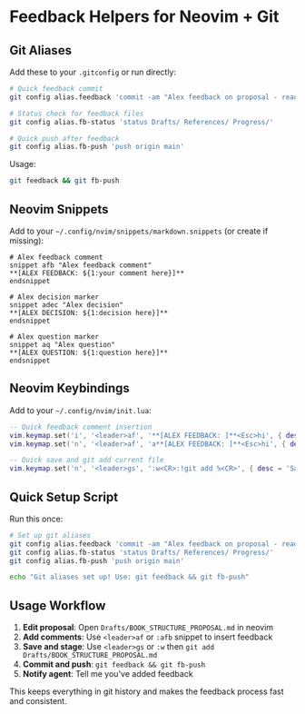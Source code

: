 # Feedback Helpers for Neovim + Git

## Git Aliases

Add these to your `.gitconfig` or run directly:

```bash
# Quick feedback commit
git config alias.feedback 'commit -am "Alex feedback on proposal - ready for processing"'

# Status check for feedback files
git config alias.fb-status 'status Drafts/ References/ Progress/'

# Quick push after feedback
git config alias.fb-push 'push origin main'
```

Usage:
```bash
git feedback && git fb-push
```

## Neovim Snippets

Add to your `~/.config/nvim/snippets/markdown.snippets` (or create if missing):

```snippets
# Alex feedback comment
snippet afb "Alex feedback comment"
**[ALEX FEEDBACK: ${1:your comment here}]**
endsnippet

# Alex decision marker
snippet adec "Alex decision"
**[ALEX DECISION: ${1:decision here}]**
endsnippet

# Alex question marker  
snippet aq "Alex question"
**[ALEX QUESTION: ${1:question here}]**
endsnippet
```

## Neovim Keybindings

Add to your `~/.config/nvim/init.lua`:

```lua
-- Quick feedback comment insertion
vim.keymap.set('i', '<leader>af', '**[ALEX FEEDBACK: ]**<Esc>hi', { desc = 'Insert Alex feedback comment' })
vim.keymap.set('n', '<leader>af', 'a**[ALEX FEEDBACK: ]**<Esc>hi', { desc = 'Insert Alex feedback comment' })

-- Quick save and git add current file
vim.keymap.set('n', '<leader>gs', ':w<CR>:!git add %<CR>', { desc = 'Save and git add current file' })
```

## Quick Setup Script

Run this once:

```bash
# Set up git aliases
git config alias.feedback 'commit -am "Alex feedback on proposal - ready for processing"'
git config alias.fb-status 'status Drafts/ References/ Progress/'
git config alias.fb-push 'push origin main'

echo "Git aliases set up! Use: git feedback && git fb-push"
```

## Usage Workflow

1. **Edit proposal**: Open `Drafts/BOOK_STRUCTURE_PROPOSAL.md` in neovim
2. **Add comments**: Use `<leader>af` or `:afb` snippet to insert feedback
3. **Save and stage**: Use `<leader>gs` or `:w` then `git add Drafts/BOOK_STRUCTURE_PROPOSAL.md`
4. **Commit and push**: `git feedback && git fb-push`
5. **Notify agent**: Tell me you've added feedback

This keeps everything in git history and makes the feedback process fast and consistent.
